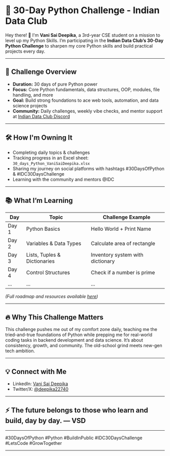 # 🚀 30-Day Python Challenge - Indian Data Club

Hey there! 👋 I'm **Vani Sai Deepika**, a 3rd-year CSE student on a mission to level up my Python Skills. I’m participating in the **Indian Data Club’s 30-Day Python Challenge** to sharpen my core Python skills and build practical projects every day.

---

## 📅 Challenge Overview

- **Duration:** 30 days of pure Python power  
- **Focus:** Core Python fundamentals, data structures, OOP, modules, file handling, and more  
- **Goal:** Build strong foundations to ace web tools, automation, and data science projects  
- **Community:** Daily challenges, weekly vibe checks, and mentor support at [Indian Data Club Discord](https://discord.com/channels/1298526897788944474/1374612960105988208)  

---

## 🛠️ How I'm Owning It

- Completing daily topics & challenges  
- Tracking progress in an Excel sheet: `30_days_Python_VaniSaiDeepika.xlsx`  
- Sharing my journey on social platforms with hashtags #30DaysOfPython & #IDC30DaysChallenge  
- Learning with the community and mentors @IDC  

---

## 📚 What I’m Learning

| Day  | Topic                          | Challenge Example                               |
|-------|-------------------------------|------------------------------------------------|
| Day 1 | Python Basics                  | Hello World + Print Name                         |
| Day 2 | Variables & Data Types         | Calculate area of rectangle                       |
| Day 3 | Lists, Tuples & Dictionaries   | Inventory system with dictionary                 |
| Day 4 | Control Structures            | Check if a number is prime                        |
| ...   | ...                           | ...                                              |

*(Full roadmap and resources available [here](https://www.notion.so/30DaysOfPython-202efbc5b4ff80c89a5ce4a8bf070134?pvs=21))*  

---

## 🔥 Why This Challenge Matters

This challenge pushes me out of my comfort zone daily, teaching me the tried-and-true foundations of Python while prepping me for real-world coding tasks in backend development and data science. It’s about consistency, growth, and community. The old-school grind meets new-gen tech ambition.

---

## 💡 Connect with Me
 
- LinkedIn: [Vani Sai Deepika](https://www.linkedin.com/in/vani-sai-deepika-7b29b62bb) 
- Twitter/X: [@deepika22740](https://x.com/deepika22740)

---

## ⚡ The future belongs to those who learn and build, day by day. — VSD

---

#30DaysOfPython #Python #BuildInPublic #IDC30DaysChallenge #LetsCode #GrowTogether 

---



